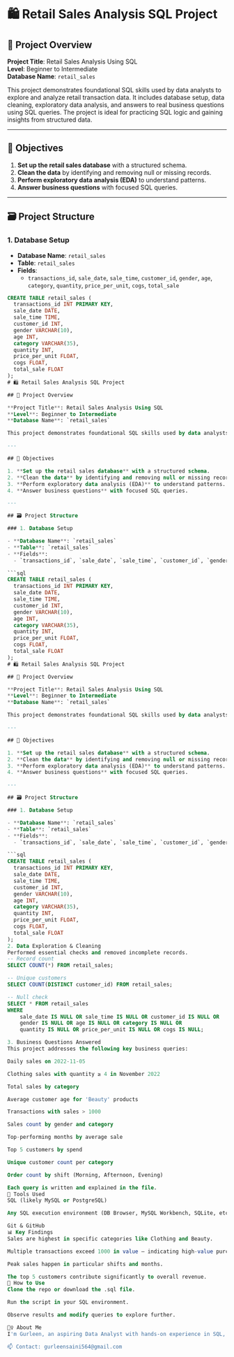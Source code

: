 
# 🛍️ Retail Sales Analysis SQL Project

## 📌 Project Overview

**Project Title**: Retail Sales Analysis Using SQL  
**Level**: Beginner to Intermediate  
**Database Name**: `retail_sales`

This project demonstrates foundational SQL skills used by data analysts to explore and analyze retail transaction data. It includes database setup, data cleaning, exploratory data analysis, and answers to real business questions using SQL queries. The project is ideal for practicing SQL logic and gaining insights from structured data.

---

## 🎯 Objectives

1. **Set up the retail sales database** with a structured schema.
2. **Clean the data** by identifying and removing null or missing records.
3. **Perform exploratory data analysis (EDA)** to understand patterns.
4. **Answer business questions** with focused SQL queries.

---

## 🗃️ Project Structure

### 1. Database Setup

- **Database Name**: `retail_sales`
- **Table**: `retail_sales`
- **Fields**:
  - `transactions_id`, `sale_date`, `sale_time`, `customer_id`, `gender`, `age`, `category`, `quantity`, `price_per_unit`, `cogs`, `total_sale`

```sql
CREATE TABLE retail_sales (
  transactions_id INT PRIMARY KEY,
  sale_date DATE,
  sale_time TIME,
  customer_id INT,
  gender VARCHAR(10),
  age INT,
  category VARCHAR(35),
  quantity INT,
  price_per_unit FLOAT,
  cogs FLOAT,
  total_sale FLOAT
);
# 🛍️ Retail Sales Analysis SQL Project

## 📌 Project Overview

**Project Title**: Retail Sales Analysis Using SQL  
**Level**: Beginner to Intermediate  
**Database Name**: `retail_sales`

This project demonstrates foundational SQL skills used by data analysts to explore and analyze retail transaction data. It includes database setup, data cleaning, exploratory data analysis, and answers to real business questions using SQL queries. The project is ideal for practicing SQL logic and gaining insights from structured data.

---

## 🎯 Objectives

1. **Set up the retail sales database** with a structured schema.
2. **Clean the data** by identifying and removing null or missing records.
3. **Perform exploratory data analysis (EDA)** to understand patterns.
4. **Answer business questions** with focused SQL queries.

---

## 🗃️ Project Structure

### 1. Database Setup

- **Database Name**: `retail_sales`
- **Table**: `retail_sales`
- **Fields**:
  - `transactions_id`, `sale_date`, `sale_time`, `customer_id`, `gender`, `age`, `category`, `quantity`, `price_per_unit`, `cogs`, `total_sale`

```sql
CREATE TABLE retail_sales (
  transactions_id INT PRIMARY KEY,
  sale_date DATE,
  sale_time TIME,
  customer_id INT,
  gender VARCHAR(10),
  age INT,
  category VARCHAR(35),
  quantity INT,
  price_per_unit FLOAT,
  cogs FLOAT,
  total_sale FLOAT
);
# 🛍️ Retail Sales Analysis SQL Project

## 📌 Project Overview

**Project Title**: Retail Sales Analysis Using SQL  
**Level**: Beginner to Intermediate  
**Database Name**: `retail_sales`

This project demonstrates foundational SQL skills used by data analysts to explore and analyze retail transaction data. It includes database setup, data cleaning, exploratory data analysis, and answers to real business questions using SQL queries. The project is ideal for practicing SQL logic and gaining insights from structured data.

---

## 🎯 Objectives

1. **Set up the retail sales database** with a structured schema.
2. **Clean the data** by identifying and removing null or missing records.
3. **Perform exploratory data analysis (EDA)** to understand patterns.
4. **Answer business questions** with focused SQL queries.

---

## 🗃️ Project Structure

### 1. Database Setup

- **Database Name**: `retail_sales`
- **Table**: `retail_sales`
- **Fields**:
  - `transactions_id`, `sale_date`, `sale_time`, `customer_id`, `gender`, `age`, `category`, `quantity`, `price_per_unit`, `cogs`, `total_sale`

```sql
CREATE TABLE retail_sales (
  transactions_id INT PRIMARY KEY,
  sale_date DATE,
  sale_time TIME,
  customer_id INT,
  gender VARCHAR(10),
  age INT,
  category VARCHAR(35),
  quantity INT,
  price_per_unit FLOAT,
  cogs FLOAT,
  total_sale FLOAT
);
2. Data Exploration & Cleaning
Performed essential checks and removed incomplete records.
-- Record count
SELECT COUNT(*) FROM retail_sales;

-- Unique customers
SELECT COUNT(DISTINCT customer_id) FROM retail_sales;

-- Null check
SELECT * FROM retail_sales
WHERE 
    sale_date IS NULL OR sale_time IS NULL OR customer_id IS NULL OR 
    gender IS NULL OR age IS NULL OR category IS NULL OR 
    quantity IS NULL OR price_per_unit IS NULL OR cogs IS NULL;

3. Business Questions Answered
This project addresses the following key business queries:

Daily sales on 2022-11-05

Clothing sales with quantity ≥ 4 in November 2022

Total sales by category

Average customer age for 'Beauty' products

Transactions with sales > 1000

Sales count by gender and category

Top-performing months by average sale

Top 5 customers by spend

Unique customer count per category

Order count by shift (Morning, Afternoon, Evening)

Each query is written and explained in the file.
🔧 Tools Used
SQL (likely MySQL or PostgreSQL)

Any SQL execution environment (DB Browser, MySQL Workbench, SQLite, etc.)

Git & GitHub
📊 Key Findings
Sales are highest in specific categories like Clothing and Beauty.

Multiple transactions exceed 1000 in value — indicating high-value purchases.

Peak sales happen in particular shifts and months.

The top 5 customers contribute significantly to overall revenue.
🚀 How to Use
Clone the repo or download the .sql file.

Run the script in your SQL environment.

Observe results and modify queries to explore further.

🙋‍♀️ About Me
I'm Gurleen, an aspiring Data Analyst with hands-on experience in SQL, Excel, and Python. This project is part of my analytics portfolio to demonstrate my SQL capabilities and business-thinking mindset.

📫 Contact: gurleensaini564@gmail.com


